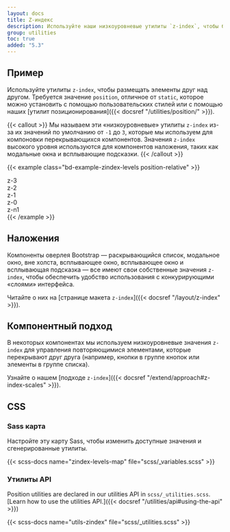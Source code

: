 ```yaml
---
layout: docs
title: Z-индекс
description: Используйте наши низкоуровневые утилиты `z-index`, чтобы быстро изменить уровень стека элемента или компонента.
group: utilities
toc: true
added: "5.3"
---
```


## Пример

Используйте утилиты `z-index`, чтобы размещать элементы друг над другом. Требуется значение `position`, отличное от `static`, которое можно установить с помощью пользовательских стилей или с помощью наших [утилит позиционирования]({{< docsref "/utilities/position/" >}}).

{{< callout >}}
Мы называем эти «низкоуровневые» утилиты `z-index` из-за их значений по умолчанию от `-1` до `3`, которые мы используем для компоновки перекрывающихся компонентов. Значения `z-index` высокого уровня используются для компонентов наложения, таких как модальные окна и всплывающие подсказки.
{{< /callout >}}

{{< example class="bd-example-zindex-levels position-relative" >}}
<div class="z-3 position-absolute p-5 rounded-3"><span>z-3</span></div>
<div class="z-2 position-absolute p-5 rounded-3"><span>z-2</span></div>
<div class="z-1 position-absolute p-5 rounded-3"><span>z-1</span></div>
<div class="z-0 position-absolute p-5 rounded-3"><span>z-0</span></div>
<div class="z-n1 position-absolute p-5 rounded-3"><span>z-n1</span></div>
{{< /example >}}

## Наложения

Компоненты оверлея Bootstrap — раскрывающийся список, модальное окно, вне холста, всплывающее окно, всплывающее окно и всплывающая подсказка — все имеют свои собственные значения `z-index`, чтобы обеспечить удобство использования с конкурирующими «слоями» интерфейса.

Читайте о них на [странице макета `z-index`]({{< docsref "/layout/z-index" >}}).

## Компонентный подход

В некоторых компонентах мы используем низкоуровневые значения `z-index` для управления повторяющимися элементами, которые перекрывают друг друга (например, кнопки в группе кнопок или элементы в группе списка).

Узнайте о нашем [подходе `z-index`]({{< docsref "/extend/approach#z-index-scales" >}}).

## CSS

### Sass карта

Настройте эту карту Sass, чтобы изменить доступные значения и сгенерированные утилиты.

{{< scss-docs name="zindex-levels-map" file="scss/_variables.scss" >}}

### Утилиты API

Position utilities are declared in our utilities API in `scss/_utilities.scss`. [Learn how to use the utilities API.]({{< docsref "/utilities/api#using-the-api" >}})

{{< scss-docs name="utils-zindex" file="scss/_utilities.scss" >}}
